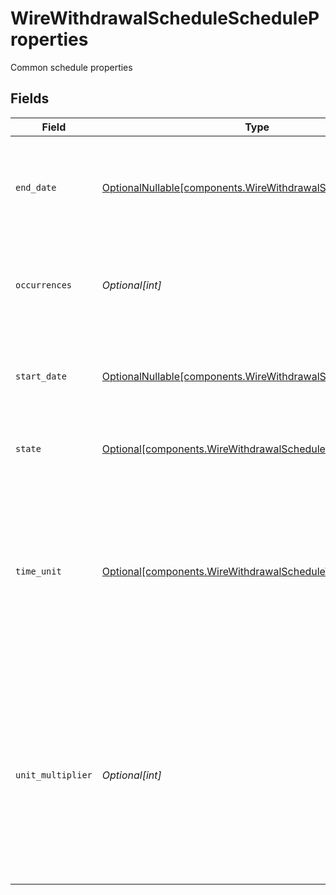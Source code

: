 # WireWithdrawalScheduleScheduleProperties

Common schedule properties


## Fields

| Field                                                                                                                                                                           | Type                                                                                                                                                                            | Required                                                                                                                                                                        | Description                                                                                                                                                                     | Example                                                                                                                                                                         |
| ------------------------------------------------------------------------------------------------------------------------------------------------------------------------------- | ------------------------------------------------------------------------------------------------------------------------------------------------------------------------------- | ------------------------------------------------------------------------------------------------------------------------------------------------------------------------------- | ------------------------------------------------------------------------------------------------------------------------------------------------------------------------------- | ------------------------------------------------------------------------------------------------------------------------------------------------------------------------------- |
| `end_date`                                                                                                                                                                      | [OptionalNullable[components.WireWithdrawalScheduleEndDate]](../../models/components/wirewithdrawalscheduleenddate.md)                                                          | :heavy_minus_sign:                                                                                                                                                              | The schedule end date if there is a finite number of occurrences                                                                                                                | {<br/>"day": 31,<br/>"month": 12,<br/>"year": 2024<br/>}                                                                                                                        |
| `occurrences`                                                                                                                                                                   | *Optional[int]*                                                                                                                                                                 | :heavy_minus_sign:                                                                                                                                                              | The number of occurrences (empty or 0 indicates unlimited occurrences)                                                                                                          | 12                                                                                                                                                                              |
| `start_date`                                                                                                                                                                    | [OptionalNullable[components.WireWithdrawalScheduleStartDate]](../../models/components/wirewithdrawalschedulestartdate.md)                                                      | :heavy_minus_sign:                                                                                                                                                              | The schedule start date                                                                                                                                                         | {<br/>"day": 1,<br/>"month": 1,<br/>"year": 2024<br/>}                                                                                                                          |
| `state`                                                                                                                                                                         | [Optional[components.WireWithdrawalScheduleState]](../../models/components/wirewithdrawalschedulestate.md)                                                                      | :heavy_minus_sign:                                                                                                                                                              | The state of the represented schedule                                                                                                                                           | ACTIVE                                                                                                                                                                          |
| `time_unit`                                                                                                                                                                     | [Optional[components.WireWithdrawalScheduleTimeUnit]](../../models/components/wirewithdrawalscheduletimeunit.md)                                                                | :heavy_minus_sign:                                                                                                                                                              | The time unit used to calculate the interval between transfers. The time period between transfers in a scheduled series is the unit of time times the multiplier                | MONTH                                                                                                                                                                           |
| `unit_multiplier`                                                                                                                                                               | *Optional[int]*                                                                                                                                                                 | :heavy_minus_sign:                                                                                                                                                              | The multiplier used to determine the length of the interval between transfers. The time period between transfers in a scheduled series is the unit of time times the multiplier | 1                                                                                                                                                                               |